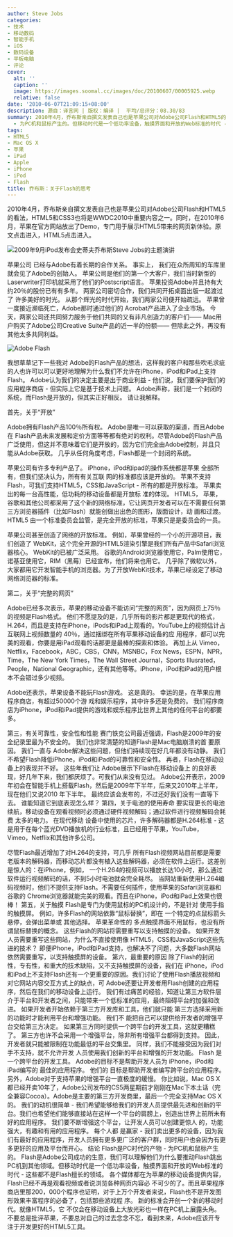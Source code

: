 ```yaml
---
author: Steve Jobs
categories:
- 技术
- 移动数码
- 智能手机
- iOS
- 数码设备
- 平板电脑
- 评论
cover:
  alt: ''
  caption: ''
  image: https://images.soomal.cc/images/doc/20100607/00005925.webp
  relative: false
date: '2010-06-07T21:09:15+08:00'
description: 源自：译言网 | 版权：编译 |  平均/总评分：08.30/83
summary: 2010年4月，乔布斯亲自撰文发表自己也是苹果公司对Adobe公司Flash和HTML5的看法，HTML5和CSS3也将是6月7日WWDC2010中重要内容之一。同时，在2010年6月，苹果在官方网站放出了Demo，专门用于展示HTML5带来的网页新体验。乔布斯表示：Flash是PC时代的产物
  - 为PC机和鼠标产生的。但移动时代是一个低功率设备，触摸界面和开放的Web标准的时代 - 这些都不是Flash擅长的领域。
tags:
- HTML5
- Mac OS X
- 苹果
- iPad
- Apple
- iPhone
- iPod
- Flash
title: 乔布斯：关于Flash的思考
---
```


2010年4月，乔布斯亲自撰文发表自己也是苹果公司对Adobe公司Flash和HTML5的看法，HTML5和CSS3也将是WWDC2010中重要内容之一。同时，在2010年6月，苹果在官方网站放出了Demo，专门用于展示HTML5带来的网页新体验。原文点击进入，HTML5点击进入。



![2009年9月iPod发布会史蒂夫乔布斯Steve Jobs的主题演讲](https://images.soomal.cc/images/doc/20100607/00005924.webp)



苹果公司 已经与Adobe有着长期的合作关系。 事实上， 我们在众所周知的车库里就会见了Adobe的创始人。 苹果公司是他们的第一个大客户，我们当时新型的Laserwriter打印机就采用了他们的Postscript语言。 苹果投资Adobe并且持有大约20％的股份已有有多年。 两家公司密切合作，我们共同开拓桌面出版一起渡过了 许多美好的时光。 从那个辉光的时代开始，我们两家公司便开始疏远。 苹果曾一度接近濒临死亡，Adobe那时通过他们的 Acrobat产品进入了企业市场。 今天，两家公司还共同努力服务于他们共同的又有非凡创造力的客户们―― Mac用户购买了Adobe公司Creative Suite产品的近一半的份额―― 但除此之外，再没有其他太多共同利益。



![Adobe Flash](https://images.soomal.cc/images/doc/20100430/00005247.webp)



我想草草记下一些我对 Adobe的Flash产品的想法，这样我的客户和那些吹毛求疵的人也许可以可以更好地理解为什么我们不允许在iPhone，iPod和iPad上支持 Flash。 Adobe认为我们的决定主要是出于商业利益 - 他们说，我们要保护我们的应用程序商店 - 但实际上它是基于技术上问题。 Adobe声称，我们是一个封闭的系统，而Flash是开放的，但其实正好相反。 请让我解释。



首先，关于“开放”



Adobe拥有Flash产品100％所有权。 Adobe是唯一可以获取的渠道，而且Adobe在 Flash产品未来发展和定价方面等等都有绝对的权利。尽管Adobe的Flash产品 广泛使用，但这并不意味着它们是开放的，因为它们完全由Adobe控制，并且只能从Adobe获取。 几乎从任何角度考虑，Flash都是一个封闭的系统。



苹果公司有许多专利产品了。 iPhone，iPod和ipad的操作系统都是苹果 全部所有，但我们坚决认为，所有有关互联 网的标准都应该是开放的。 苹果不支持Flash，可我们支持HTML5，CSS和JavaScript - 所有的都是开放标准。 苹果卖出的每一台高性能，低功耗的移动设备都是开放标 准的体现。 HTML5， 苹果，谷歌和其他公司都采用了这个新的网络标准，它让网页开发者可以在不需要任何第三方浏览器插件（比如Flash）就能创做出出色的图形，版面设计，动 画和过渡。 HTML5 由一个标准委员会监管，是完全开放的标准，苹果只是是委员会的一员。



苹果公司甚至创造了网络的开放标准。 例如，苹果曾经的一个小的开源项目，我们创造了 WebKit，这个完全开源的HTML5渲染引擎是我们所有产品中Safari浏览器核心。 WebKit的已被广泛采用。 谷歌的Android浏览器使用它，Palm使用它，诺基亚使用它，RIM（黑莓）已经宣布，他们将来也用它。 几乎除了微软以外，大家都用它开发智能手机的浏览器。为了开放WebKit技术，苹果已经设定了移动网络浏览器的标准。



第二，关于“完整的网页”



Adobe已经多次表示，苹果的移动设备不能访问“完整的网页”，因为网页上75％的视频是Flash格式。 他们不愿提及的是，几乎所有的影片都是更现代的格式，H.264，而且是支持在iPhone，iPods和iPad上观看的。YouTube上的视频估计占互联网上视频数量的 40％，通过捆绑在所有苹果移动设备的应 用程序，都可以完美的观看，你要是用iPad观看的话那更是最棒的探索和体验。 再加上从 Vimeo，Netflix，Facebook，ABC，CBS，CNN，MSNBC，Fox News，ESPN，NPR，Time，The New York Times，The Wall Street Journal，Sports Illusrated，People，National Geographic，还有其他等等。iPhone，iPod和iPad的用户根本不会错过多少视频。

Adobe还表示，苹果设备不能玩Flash游戏。 这是真的。 幸运的是，在苹果应用程序商店，有超过50000个游 戏和娱乐程序，其中许多还是免费的。 我们程序商店为iPhone，iPod和iPad提供的游戏和娱乐程序比世界上其他的任何平台的都要多。

第三，有关可靠性，安全性和性能
赛门铁克公司最近强调，Flash是2009年的安全纪录里最为不安全的。 我们也非常清楚的知道Flash是Mac电脑崩溃的首 要原因。 我们一直与 Adobe解决这些问题，但他们持续现在好几年都没有动静。 我们不希望Flash降低iPhone，iPod和iPad的可靠性和安全性。
再者，Flash在移动设备上的表现并不好。 这些年我们让 Adobe展示下Flash在移动设备上 的良好表现，好几年下来，我们都厌烦了。可我们从来没有见过。 Adobe公开表示，2009年初会在智能手机上搭载Flash，然后是2009年下半年，后来又2010年上半年，现在他们又说2010 年下半年。 最终应该会发布的，不过还好我们没有一直等下去。 谁能知道它到底表现怎么样？
第四，关于电池的使用寿命
要实现更长的电池续航，移动设备在观看视频时必须通过硬件视频解码；通过软件进行视频解码会耗费 太多的电力。 在现代移动 设备中使用的芯片，许多解码器都是H.264标准 - 这是用于在每个蓝光DVD播放机的行业标准，且已经用于苹果，YouTube，Vimeo，Netflix和其他许多公司。

尽管Flash最近增加了对H.264的支持，可几乎 所有Flash视频网站目前都是需要老版本的解码器，而移动芯片都没有植入这些解码器，必须在软件上运行。这差别是惊人的：在iPhone，例如， 一个H.264的视频可以播放长达10小时，那么通过软件运行视频解码的话，不到5小时电池就会完全耗尽。
当网站重新使用H.264编码视频时，他们不提供支持Flash。不需要任何插件，使用苹果的Safari浏览器和谷歌的 Chrome浏览器就能完美的观看。而且在iPhone，iPod和iPad上效果也很棒！
第五，关于触摸
Flash是专门为使用鼠标的PC机设计的，不是针对 使用手指的触摸屏。 例如，许多Flash的网站依靠“鼠标替换”，即在 一个特定的点鼠标箭头悬停，会弹出菜单或 其他选择。 苹果革命性的 多点触摸界面不用鼠标，也没有所谓鼠标替换的概念。 这些Flash的网站将需要重写以支持触摸的设备。 如果开发人员需要重写这些网站，为什么不直接使用像 HTML5，CSS和JavaScript这些先进的技术？
即便iPhone，iPod和iPad支持，也解决不了问题，大多数Flash网站依然需要重写，以支持触摸屏的设备。
第六，最重要的原因
除了Flash的封闭性，专有性，和重大的技术缺陷，又不支持触摸屏的设备，我们在 iPhone，iPod和iPad上不支持Flash还有一个更重要的原因。我们讨论了使用Flash播放视频和对它网站内容交互方式上的缺点，可 Adobe还要让开发者用Flash创建的应用程序，然后在我们的移动设备上运行。
我们有过痛苦的经验，知道让第三方软件层介于平台和开发者之间，只能带来一个低标准的应用，最终阻碍平台的加强和改进。 如果开发者开始依赖于第三方开发库和工具，他们就只能 第三方选择采用新的功能时才能利用平台和增强功能。 我们不 能把自己可以提供给开发者的增强平台交给第三方决定。
如果第三方同时提供一个跨平台的开发工具，这就更糟糕了。 第三方也许不会采用一个增强平台，除非所有增强平台都得到支持。 因此，开发者就只能被限制在功能最低的平台交集里。 同样，我们不能接受因为我们对手不支持，就不允许开发 人员使用我们创新的平台和增强的开发功能。
Flash 是一个跨平台的开发工具。 Adobe的目标不是帮助开发人员为 iPhone，iPod和iPad编写的 最佳的应用程序。 他们的 目标是帮助开发者编写跨平台的应用程序。 另外，Adobe对于支持苹果的增强平台一直极度的缓慢。 你比如说，Mac OS X都已经开卖10年了，Adobe公司发布的CS5两星期前才刚刚在Mac下本土话（完全兼容Cocoa）。Adobe是主要的第三方开发商里，最后一个完全支持Mac OS X的。
我们的动机很简单 - 我们希望能够给我们的开发人员提供最先进和创新的平台。我们也希望他们能够直接站在这样一个平台的肩膀上，创造出世界上前所未有好的应用程序。 我们要不断增强这个平台，让开发人员可以创建更惊人 的，功能强大，有趣和有用的应用程序。 每个人都 是赢家 - 我们卖出更多的设备，因为我们有最好的应用程序，开发人员拥有更多更广泛的客户群，同时用户也会因为有更多更好的应用及平台而开心。
结论
Flash是PC时代的产物 - 为PC机和鼠标产生的。 Flash是Adobe公司成功的生意，我们可以理解他们为什么要推动Flash跳出PC机到其他领域。但移动时代是一个低功率设备，触摸界面和开放的Web标准的时代 - 这些都不是Flash擅长的领域。
各个媒体都在为苹果的移动设备提供内容，Flash已经不再是观看视频或者说浏览各种网页内容必 不可少的了。而且苹果程序商店里那200，000个程序也证明，对于上万个开发者来说，Flash也不是开发图形效果丰富程序的必备了，包括那些游戏程 序。
新的标准会开创一个新的移动时代。就像HTML5，它 不仅会在移动设备上大放光彩也一样在PC机上展露头角。不要总是批评苹果，不要总对自己的过去念念不忘，看到未来，Adobe应该开专注于开发更好的HTML5工具。